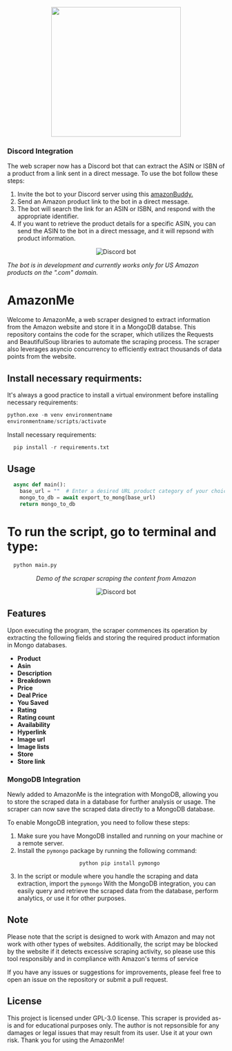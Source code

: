 <p align='center'>
  <a href='https://www.amazon.com'><img src='https://miro.medium.com/max/799/1*Sjalm0U8yZgRBMmRVuGGLQ.png'
                                        width='300'
                                        height=auto
                                        ></a>
</p>

### Discord Integration
The web scraper now has a Discord bot that can extract the ASIN or ISBN of a product from
a link sent in a direct message. To use the bot follow these steps:

1. Invite the bot to your Discord server using this <a href = "https://discord.com/api/oauth2/authorize?client_id=1091094561314582528&permissions=1634235578438&scope=bot">amazonBuddy.</a>
2. Send an Amazon product link to the bot in a direct message.
3. The bot will search the link for an ASIN or ISBN, and respond with the appropriate identifier.
4. If you want to retrieve the product details for a specific ASIN, you can send the ASIN to
the bot in a direct message, and it will repsond with product information.

<p align = 'center'><img src="https://media.giphy.com/media/v1.Y2lkPTc5MGI3NjExNWU0YjJjMTEyODBmYzI0Mjk1Mjg1YTdmMTVkYWNiNGM5YWFkNDVkZSZlcD12MV9pbnRlcm5hbF9naWZzX2dpZklkJmN0PWc/Jg3cKSlnweCsRp5RC1/giphy.gif" alt="Discord bot"></p>

*The bot is in development and currently works only for US Amazon products on the ".com" domain.*

# AmazonMe
Welcome to AmazonMe, a web scraper designed to extract information from the Amazon website and store it in a MongoDB databse. This repository contains
the code for the scraper, which utilizes the Requests and BeautifulSoup libraries to automate the scraping process. The scraper also leverages
asyncio concurrency to efficiently extract thousands of data points from the website.

## Install necessary requirments:
It's always a good practice to install a virtual environment before installing necessary requirements:
```python
python.exe -m venv environmentname
environmentname/scripts/activate
```
Install necessary requirements:
```python
  pip install -r requirements.txt
```

## Usage
```python
  async def main():
    base_url = ""  # Enter a desired URL product category of your choice:
    mongo_to_db = await export_to_mong(base_url)
    return mongo_to_db
```

# To run the script, go to terminal and type:
```python
  python main.py
```
<p align = 'center'><i>Demo of the scraper scraping the content from Amazon</i></p>
<p align = 'center'><img src="https://media.giphy.com/media/v1.Y2lkPTc5MGI3NjExNmNmZjFmNzlkMmZhMGI3ZTVmZTc1MDFiNmZhMDAyOTFmOTI2YTU0ZCZlcD12MV9pbnRlcm5hbF9naWZzX2dpZklkJmN0PWc/z1yvTb9gwvuZG9N0Xz/giphy.gif" alt="Discord bot"></p>

## Features
Upon executing the program, the scraper commences its operation by extracting the following fields and storing the required product information in Mongo databases.<br>
<ul>
  <li><b>Product</b></li>
  <li><b>Asin</b></li>
  <li><b>Description</b></li>
  <li><b>Breakdown</b></li>
  <li><b>Price</b></li>
  <li><b>Deal Price</b></li>
  <li><b>You Saved</b></li>
  <li><b>Rating</b></li>
  <li><b>Rating count</b></li>
  <li><b>Availability</b></li>
  <li><b>Hyperlink</b></li>
  <li><b>Image url</b></li>
  <li><b>Image lists</b></li>
  <li><b>Store</b></li>
  <li><b>Store link</b></li>

</ul>

### MongoDB Integration
Newly added to AmazonMe is the integration with MongoDB, allowing you to store the scraped data in a database for further analysis or usage. The scraper can now save the scraped data directly to a MongoDB database.

To enable MongoDB integration, you need to follow these steps:

1. Make sure you have MongoDB installed and running on your machine or a remote server.
2. Install the `pymongo` package by running the following command:
                   <p align = 'center'>
                    ```python
                       pip install pymongo
                    ```
                    </p>
3. In the script or module where you handle the scraping and data extraction, import the `pymongo`
With the MongoDB integration, you can easily query and retrieve the scraped data from the database, perform analytics, or use it for other purposes.

## Note
Please note that the script is designed to work with Amazon and may not work with other types of websites. Additionally, the script may be blocked by the website if it detects excessive scraping activity, so please use this tool responsibly and in compliance with Amazon's terms of service

If you have any issues or suggestions for improvements, please feel free to open an issue on the repository or submit a pull request.

## License
This project is licensed under GPL-3.0 license. This scraper is provided as-is and for educational purposes only. The author is not repsonsible for any damages or legal issues that may result from its user. Use it at your own risk. Thank you for using the AmazonMe!

